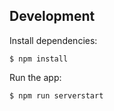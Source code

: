 ## Development

Install dependencies:
```
$ npm install
 ```

Run the app:
 ```
$ npm run serverstart
```
